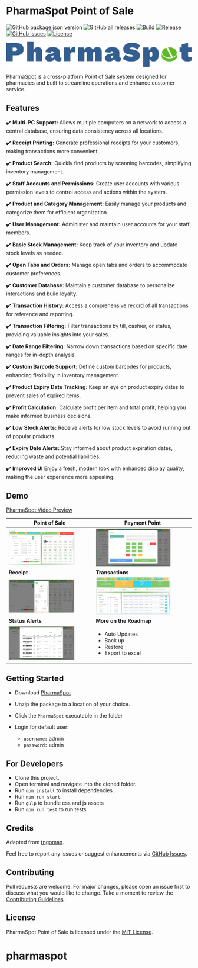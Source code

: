 
# PharmaSpot Point of Sale
![GitHub package.json version](https://img.shields.io/github/package-json/v/drkNsubuga/PharmaSpot) ![GitHub all releases](https://img.shields.io/github/downloads/drkNsubuga/PharmaSpot/total) [![Build](https://github.com/drkNsubuga/PharmaSpot/actions/workflows/build.yml/badge.svg)](https://github.com/drkNsubuga/PharmaSpot/actions/workflows/build.yml) [![Release](https://github.com/drkNsubuga/PharmaSpot/actions/workflows/release.yml/badge.svg)](https://github.com/drkNsubuga/PharmaSpot/actions/workflows/release.yml) [![GitHub issues](https://img.shields.io/github/issues/drkNsubuga/PharmaSpot)](https://github.com/drkNsubuga/PharmaSpot) [![License](https://img.shields.io/badge/license-MIT-blue.svg)](https://github.com/drkNsubuga/PharmaSpot/blob/main/LICENSE)

![PharmaSpot Logo](assets/images/logo.svg)

PharmaSpot is a cross-platform Point of Sale system designed for pharmacies and built to streamline operations and enhance customer service.

## Features

✔️ **Multi-PC Support:** Allows multiple computers on a network to access a central database, ensuring data consistency across all locations.

✔️ **Receipt Printing:** Generate professional receipts for your customers, making transactions more convenient.

✔️ **Product Search:** Quickly find products by scanning barcodes, simplifying inventory management.

✔️ **Staff Accounts and Permissions:** Create user accounts with various permission levels to control access and actions within the system.

✔️ **Product and Category Management:** Easily manage your products and categorize them for efficient organization.

✔️ **User Management:** Administer and maintain user accounts for your staff members.

✔️ **Basic Stock Management:** Keep track of your inventory and update stock levels as needed.

✔️ **Open Tabs and Orders:** Manage open tabs and orders to accommodate customer preferences.

✔️ **Customer Database:** Maintain a customer database to personalize interactions and build loyalty.

✔️ **Transaction History:** Access a comprehensive record of all transactions for reference and reporting.

✔️ **Transaction Filtering:** Filter transactions by till, cashier, or status, providing valuable insights into your sales.

✔️ **Date Range Filtering:** Narrow down transactions based on specific date ranges for in-depth analysis.

✔️ **Custom Barcode Support:** Define custom barcodes for products, enhancing flexibility in inventory management.

✔️ **Product Expiry Date Tracking:** Keep an eye on product expiry dates to prevent sales of expired items.

✔️ **Profit Calculation:** Calculate profit per item and total profit, helping you make informed business decisions.

✔️ **Low Stock Alerts:** Receive alerts for low stock levels to avoid running out of popular products.

✔️ **Expiry Date Alerts:** Stay informed about product expiration dates, reducing waste and potential liabilities.

✔️ **Improved UI** Enjoy a fresh, modern look with enhanced display quality, making the user experience more appealing.


## Demo

[PharmaSpot Video Preview](https://github.com/drkNsubuga/PharmaSpot/assets/12871099/14e32721-b5d6-4186-bb63-be59733862c3)

| **Point of Sale** |  **Payment Point** |
|--|--|
|<img src="screenshots/pos.png" alt="PharmaSpot Demo - POS" width="80%"/>  |<img src="screenshots/payment.png" alt="PharmaSpot Demo - Payment" width="80%"/>|
| **Receipt** |  **Transactions** |
| <img src="screenshots/receipt.png" alt="PharmaSpot Demo-Receipt" width="80%"/>| <img src="screenshots/transactions.png" alt="PharmaSpot Demo - Transactions" width="80%"/>|
| **Status Alerts** | **More on the Roadmap** |
|<img src="screenshots/alerts.png" alt="PharmaSpot Demo - Status Alerts" width="80%"/>| <ul><li>Auto Updates</li><li>Back up</li><li>Restore</li><li>Export to excel</li></ul>


## Getting Started
- Download [PharmaSpot](https://github.com/drkNsubuga/PharmaSpot/releases/latest)
- Unzip the package to a location of your choice.
- Click the ``PharmaSpot`` executable in the folder
- Login for default user:

	- ``username:`` admin
	- ``password:`` admin

## For Developers
- Clone this project.
- Open terminal and navigate into the cloned folder.
- Run ```npm install``` to install dependencies.
- Run ```npm run start```.
- Run ```gulp``` to bundle css and js assets
- Run ```npm run test``` to run tests
  
## Credits

Adapted from [tngoman](https://github.com/tngoman/Store-POS).

Feel free to report any issues or suggest enhancements via [GitHub Issues](https://github.com/drkNsubuga/PharmaSpot/issues). 

## Contributing

Pull requests are welcome. For major changes, please open an issue first to discuss what you would like to change. Take a moment to review the [Contributing Guidelines](https://github.com/drkNsubuga/PharmaSpot/blob/main/CONTRIBUTING.md).

## License

PharmaSpot Point of Sale is licensed under the [MIT License](https://github.com/drkNsubuga/PharmaSpot/blob/main/LICENSE).
# pharmaspot
